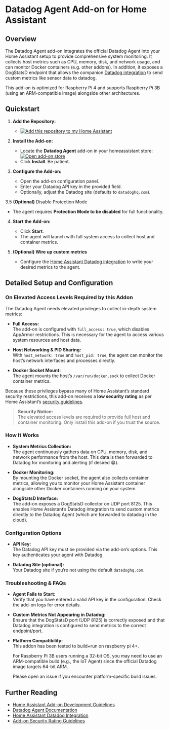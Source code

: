 # Datadog Agent Add-on for Home Assistant

## Overview

The Datadog Agent add-on integrates the official Datadog Agent into your Home Assistant setup to provide comprehensive system monitoring. It collects host metrics such as CPU, memory, disk, and network usage, and can monitor Docker containers (e.g. other addons). In addition, it exposes a DogStatsD endpoint that allows the companion [Datadog integration](https://github.com/rapdev-io/ha-datadog-metrics) to send custom metrics like sensor data to datadog.

This add-on is optimized for Raspberry Pi 4 and supports Raspberry Pi 3B (using an ARM-compatible image) alongside other architectures.

## Quickstart

1. **Add the Repository:**
   - [![Add this repository to my Home Assistant](https://my.home-assistant.io/badges/supervisor_add_addon_repository.svg)](https://my.home-assistant.io/redirect/supervisor_add_addon_repository/?repository_url=https%3A%2F%2Fgithub.com%2Frapdev-io%2Faddon-datadog-agent)

2. **Install the Add-on:**
   - Locate the **Datadog Agent** add-on in your homeassistant store: [![Open add-on store](https://my.home-assistant.io/badges/supervisor_store.svg)](https://my.home-assistant.io/redirect/supervisor_store/)
   - Click **Install**. Be patient.

3. **Configure the Add-on:**
   - Open the add-on configuration panel.
   - Enter your Datadog API key in the provided field.
   - Optionally, adjust the Datadog site (defaults to `datadoghq.com`).

3.5 **(Optional)** Disable Protection Mode
   - The agent requires **Protection Mode to be disabled** for full functionality.

4. **Start the Add-on:**
   - Click **Start**.
   - The agent will launch with full system access to collect host and container metrics.

5. **(Optional) Wire up custom metrics**
   - Configure the [Home Assistant Datadog integration](https://github.com/rapdev-io/ha-datadog-metrics) to write your desired metrics to the agent.

## Detailed Setup and Configuration

### On Elevated Access Levels Required by this Addon

The Datadog Agent needs elevated privileges to collect in-depth system metrics:

- **Full Access:**  
  The add-on is configured with `full_access: true`, which disables AppArmor restrictions. This is necessary for the agent to access various system resources and host data.

- **Host Networking & PID Sharing:**  
  With `host_network: true` and `host_pid: true`, the agent can monitor the host’s network interfaces and processes directly.

- **Docker Socket Mount:**  
  The agent mounts the host’s `/var/run/docker.sock` to collect Docker container metrics.

Because these privileges bypass many of Home Assistant’s standard security restrictions, this add-on receives a **low security rating** as per Home Assistant’s [security guidelines](https://developers.home-assistant.io/docs/add-ons/presentation#security).  
> **Security Notice:**  
> The elevated access levels are required to provide full host and container monitoring. Only install this add-on if you trust the source.

### How It Works

- **System Metrics Collection:**  
  The agent continuously gathers data on CPU, memory, disk, and network performance from the host. This data is then forwarded to Datadog for monitoring and alerting (if desired :grin:).

- **Docker Monitoring:**  
  By mounting the Docker socket, the agent also collects container metrics, allowing you to monitor your Home Assistant container alongside other Docker containers running on your system.

- **DogStatsD Interface:**  
  The add-on exposes a DogStatsD collector on UDP port 8125. This enables Home Assistant’s Datadog integration to send custom metrics directly to the Datadog Agent (which are forwarded to datadog in the cloud).

### Configuration Options

- **API Key:**  
  The Datadog API key must be provided via the add-on’s options. This key authenticates your agent with Datadog.

- **Datadog Site (optional):**  
  Your Datadog site if you’re not using the default `datadoghq.com`.

### Troubleshooting & FAQs

- **Agent Fails to Start:**  
  Verify that you have entered a valid API key in the configuration. Check the add-on logs for error details.

- **Custom Metrics Not Appearing in Datadog:**  
  Ensure that the DogStatsD port (UDP 8125) is correctly exposed and that Datadog integration is configured to send metrics to the correct endpoint/port.

- **Platform Compatibility:**  
  This addon has been tested to build+run on raspberry pi 4+.
  
  For Raspberry Pi 3B users running a 32-bit OS, you may need to use an ARM-compatible build (e.g., the IoT Agent) since the official Datadog image targets 64-bit ARM.

  Please open an issue if you encounter platform-specific build issues.

## Further Reading

- [Home Assistant Add-on Development Guidelines](https://developers.home-assistant.io/docs/add-ons/)
- [Datadog Agent Documentation](https://docs.datadoghq.com/agent/)
- [Home Assistant Datadog Integration](https://www.home-assistant.io/integrations/datadog/)
- [Add-on Security Rating Guidelines](https://developers.home-assistant.io/docs/add-ons/presentation#security)

